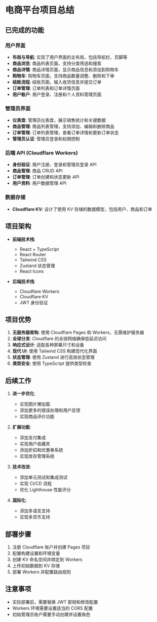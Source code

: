 # 电商平台项目总结

## 已完成的功能

### 用户界面
- **布局与导航**: 实现了用户界面的主布局，包括导航栏、页脚等
- **商品浏览**: 商品列表页面，支持分类筛选和搜索
- **商品详情**: 商品详情页面，显示商品信息和添加到购物车
- **购物车**: 购物车页面，支持商品数量调整、删除和下单
- **结账流程**: 结账页面，输入收货信息并提交订单
- **订单管理**: 订单列表和订单详情页面
- **用户账户**: 用户登录、注册和个人资料管理页面

### 管理员界面
- **仪表盘**: 管理员仪表盘，展示销售统计和关键数据
- **商品管理**: 商品列表管理，支持添加、编辑和删除商品
- **订单管理**: 订单列表管理，查看订单详情和更新订单状态
- **管理员认证**: 管理员登录和权限控制

### 后端 API (Cloudflare Workers)
- **身份验证**: 用户注册、登录和管理员登录 API
- **商品管理**: 商品 CRUD API
- **订单管理**: 订单创建和状态更新 API
- **用户资料**: 用户数据管理 API

### 数据存储
- **Cloudflare KV**: 设计了使用 KV 存储的数据模型，包括用户、商品和订单

## 项目架构

- **前端技术栈**:
  - React + TypeScript
  - React Router
  - Tailwind CSS
  - Zustand 状态管理
  - React Icons

- **后端技术栈**:
  - Cloudflare Workers
  - Cloudflare KV
  - JWT 身份验证

## 项目优势

1. **无服务器架构**: 使用 Cloudflare Pages 和 Workers，无需维护服务器
2. **全球分发**: Cloudflare 的全球网络确保低延迟访问
3. **响应式设计**: 适配各种屏幕尺寸和设备
4. **现代 UI**: 使用 Tailwind CSS 构建现代化界面
5. **状态管理**: 使用 Zustand 进行高效状态管理
6. **类型安全**: 使用 TypeScript 提供类型检查

## 后续工作

1. **进一步优化**:
   - 实现图片懒加载
   - 添加更多的错误处理和用户反馈
   - 实现商品评价功能

2. **扩展功能**:
   - 添加支付集成
   - 实现用户收藏夹
   - 添加折扣和优惠券系统
   - 实现库存管理系统

3. **技术改进**:
   - 添加单元测试和集成测试
   - 实现 CI/CD 流程
   - 优化 Lighthouse 性能评分

4. **国际化**:
   - 添加多语言支持
   - 实现多货币支持

## 部署步骤

1. 注册 Cloudflare 账户并创建 Pages 项目
2. 配置构建设置和环境变量
3. 创建 KV 命名空间并绑定到 Workers
4. 上传初始数据到 KV 存储
5. 部署 Workers 并配置路由规则

## 注意事项

- 实际部署前，需要替换 JWT 密钥和修改配置
- Workers 环境需要设置适当的 CORS 配置
- 初始管理员账户需要手动创建并设置角色 